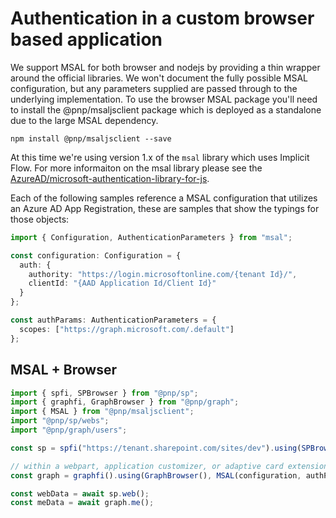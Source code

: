 # Authentication in a custom browser based application

We support MSAL for both browser and nodejs by providing a thin wrapper around the official libraries. We won't document the fully possible MSAL configuration, but any parameters supplied are passed through to the underlying implementation. To use the browser MSAL package you'll need to install the @pnp/msaljsclient package which is deployed as a standalone due to the large MSAL dependency.

`npm install @pnp/msaljsclient --save`

At this time we're using version 1.x of the `msal` library which uses Implicit Flow. For more informaiton on the msal library please see the [AzureAD/microsoft-authentication-library-for-js](https://github.com/AzureAD/microsoft-authentication-library-for-js#readme).

Each of the following samples reference a MSAL configuration that utilizes an Azure AD App Registration, these are samples that show the typings for those objects:

```TypeScript
import { Configuration, AuthenticationParameters } from "msal";

const configuration: Configuration = {
  auth: {
    authority: "https://login.microsoftonline.com/{tenant Id}/",
    clientId: "{AAD Application Id/Client Id}"
  }
};

const authParams: AuthenticationParameters = {
  scopes: ["https://graph.microsoft.com/.default"] 
};
```

## MSAL + Browser

```TypeScript
import { spfi, SPBrowser } from "@pnp/sp";
import { graphfi, GraphBrowser } from "@pnp/graph";
import { MSAL } from "@pnp/msaljsclient";
import "@pnp/sp/webs";
import "@pnp/graph/users";

const sp = spfi("https://tenant.sharepoint.com/sites/dev").using(SPBrowser(), MSAL(configuration, authParams));

// within a webpart, application customizer, or adaptive card extension where the context object is available
const graph = graphfi().using(GraphBrowser(), MSAL(configuration, authParams));

const webData = await sp.web();
const meData = await graph.me();
```
